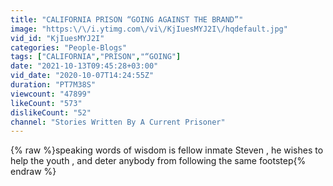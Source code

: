 ```yaml
---
title: "CALIFORNIA PRISON “GOING AGAINST THE BRAND”"
image: "https:\/\/i.ytimg.com\/vi\/KjIuesMYJ2I\/hqdefault.jpg"
vid_id: "KjIuesMYJ2I"
categories: "People-Blogs"
tags: ["CALIFORNIA","PRISON","“GOING"]
date: "2021-10-13T09:45:28+03:00"
vid_date: "2020-10-07T14:24:55Z"
duration: "PT7M38S"
viewcount: "47899"
likeCount: "573"
dislikeCount: "52"
channel: "Stories Written By A Current Prisoner"
---
```

{% raw %}speaking words of wisdom is fellow inmate Steven , he wishes to help the youth , and deter anybody from following the same footstep{% endraw %}
